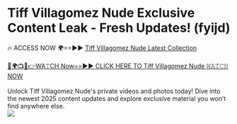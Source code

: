 # Tiff Villagomez Nude Exclusive Content Leak - Fresh Updates! (fyijd)

🔥 ACCESS NOW 🌍==►► <a href="https://tinyurl.com/yc657z5k" rel="nofollow">Tiff Villagomez Nude Latest Collection</a>
<br><br>
[🔴🌍📺📱👉WA𝚃CH Now==►► CLICK HERE TO Tiff Villagomez Nude 𝚆𝙰𝚃𝙲𝙷 NOW](https://tinyurl.com/yc657z5k)
<br><br>
Unlock Tiff Villagomez Nude's private videos and photos today! Dive into the newest 2025 content updates and explore exclusive material you won’t find anywhere else.
<br>
<a href="https://tinyurl.com/yc657z5k" rel="nofollow" data-target="animated-image.originalLink"><img src="https://camo.githubusercontent.com/8a4f000d20f83aca3bf7ec5f350d767afa0574a8a352519fd8cfa583a6f93a33/68747470733a2f2f692e696d6775722e636f6d2f644a486b345a712e676966" data-canonical-src="https://i.imgur.com/dJHk4Zq.gif" style="max-width: 100%; display: inline-block;" data-target="animated-image.originalImage"></a>
<br>
